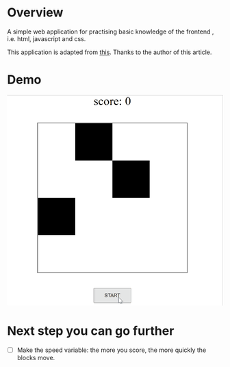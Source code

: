 # Overview

A simple web application for practising basic knowledge of the frontend , i.e. html, javascript and css.

This application is adapted from [this](https://www.zhihu.com/question/38269966/answer/426707893). Thanks to the author of this article.

# Demo
<!-- ![img](demo.gif =100x100) -->
<img src="demo.gif" alt="demo" width="600"/>

# Next step you can go further
- [ ] Make the speed variable: the more you score, the more quickly the blocks move.
